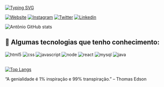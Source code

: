 [![Typing SVG](https://readme-typing-svg.herokuapp.com/?color=533849&size=35&center=true&vCenter=true&width=1000&lines=Oi,+eu+sou+Dev+Antônio+Carlos;Bem+vindo+ao+meu+Github+:%29)](https://git.io/typing-svg)

[![Website](https://img.shields.io/badge/website-000000?style=for-the-badge&logo=About.me&logoColor=white)](https://antoni0carlos.github.io/Antoniocarlos/) [![Instagram](https://img.shields.io/badge/Instagram-E4405F?style=for-the-badge&logo=instagram&logoColor=white)](https://www.instagram.com/carlosdevcode/) [![Twitter](https://img.shields.io/badge/Twitter-1DA1F2?style=for-the-badge&logo=twitter&logoColor=white)](https://twitter.com/Carlos_devcode?t=R4027ndFq06pkjAgM2XL0A&s=09) [![Linkedin](https://img.shields.io/badge/LinkedIn-0077B5?style=for-the-badge&logo=linkedin&logoColor=white)](https://www.linkedin.com/in/ant%C3%B4nio-carlos-santos-63273a225/)

![Antônio GitHub stats](https://github-readme-stats.vercel.app/api?username=Antoni0Carlos&count_private=true&theme=dracula)

## 💬 Algumas tecnologias que tenho conhecimento:

<div style="display: inline_block">
    <img align="center" alt="html5" src="https://img.shields.io/badge/HTML5-E34F26?style=for-the-badge&logo=html5&logoColor=white">
    <img align="center" alt="css" src="https://img.shields.io/badge/CSS3-1572B6?style=for-the-badge&logo=css3&logoColor=white">
    <img align="center" alt="javascript" src="https://img.shields.io/badge/JavaScript-F7DF1E?style=for-the-badge&logo=javascript&logoColor=black">
    <img align="center" alt="node" src="https://img.shields.io/badge/Node.js-43853D?style=for-the-badge&logo=node.js&logoColor=white">
    <img align="center" alt="react" src="https://img.shields.io/badge/React-20232A?style=for-the-badge&logo=react&logoColor=61DAFB">
    <img align="center" alt="mysql" src="https://img.shields.io/badge/MySQL-00000F?style=for-the-badge&logo=mysql&logoColor=white">
    <img align="center" alt="java" src="https://img.shields.io/badge/Java-ED8B00?style=for-the-badge&logo=java&logoColor=white">
</div><br>

[![Top Langs](https://github-readme-stats.vercel.app/api/top-langs/?username=Antoni0Carlos&layout=compact)](https://github.com/anuraghazra/github-readme-stats)

“A genialidade é 1% inspiração e 99% transpiração.” – Thomas Edson
